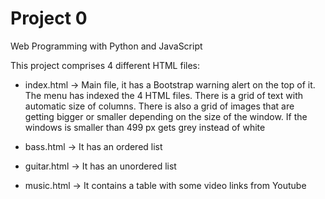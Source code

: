 # Project 0

Web Programming with Python and JavaScript

This project comprises 4 different HTML files:

- index.html -> Main file, it has a Bootstrap warning alert on the top of it. The menu has indexed the 4 HTML files. There is a grid of text with
automatic size of columns. There is also a grid of images that are getting bigger or smaller depending on the size of the window. If the windows is smaller
than 499 px gets grey instead of white

- bass.html -> It has an ordered list

- guitar.html -> It has an unordered list

- music.html -> It contains a table with some video links from Youtube
